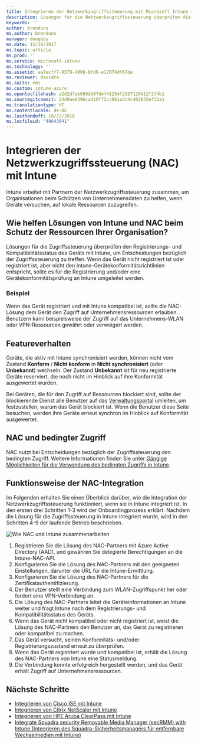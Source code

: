 ```yaml
---
title: Integrieren der Netzwerkzugriffssteuerung mit Microsoft Intune – Azure | Microsoft-Dokumentation
description: Lösungen für die Netzwerkzugriffssteuerung überprüfen die Registrierung und Konformität von Geräten mit Intune. Die Netzwerkzugriffssteuerung umfasst bestimmte Verhalten und arbeitet mit dem bedingten Zugriff zusammen. Weitere Informationen finden Sie in den Integrationsschritten und unter der Liste mit Partnerlösungen.
keywords: ''
author: brenduns
ms.author: brenduns
manager: dougeby
ms.date: 12/18/2017
ms.topic: article
ms.prod: ''
ms.service: microsoft-intune
ms.technology: ''
ms.assetid: aa7ecff7-8579-4009-8fd6-e17074df67de
ms.reviewer: davidra
ms.suite: ems
ms.custom: intune-azure
ms.openlocfilehash: a2d2d7eb609db07d4f41254f2937120412f2f4b1
ms.sourcegitcommit: 24d9ae0396ca410f72cc061a3c4c402835ef32a1
ms.translationtype: HT
ms.contentlocale: de-DE
ms.lasthandoff: 10/22/2018
ms.locfileid: "49643041"
---
```

# <a name="network-access-control-nac-integration-with-intune"></a>Integrieren der Netzwerkzugriffssteuerung (NAC) mit Intune

Intune arbeitet mit Partnern der Netzwerkzugriffssteuerung zusammen, um Organisationen beim Schützen von Unternehmensdaten zu helfen, wenn Geräte versuchen, auf lokale Ressourcen zuzugreifen.

## <a name="how-do-intune-and-nac-solutions-help-protect-your-organization-resources"></a>Wie helfen Lösungen von Intune und NAC beim Schutz der Ressourcen Ihrer Organisation?

Lösungen für die Zugriffssteuerung überprüfen den Registrierungs- und Kompatibilitätsstatus des Geräts mit Intune, um Entscheidungen bezüglich der Zugriffssteuerung zu treffen. Wenn das Gerät nicht registriert ist oder registriert ist, aber nicht den Intune-Gerätekonformitätsrichtlinien entspricht, sollte es für die Registrierung und/oder eine Gerätekonformitätsprüfung an Intune umgeleitet werden.

### <a name="example"></a>Beispiel

Wenn das Gerät registriert und mit Intune kompatibel ist, sollte die NAC-Lösung dem Gerät den Zugriff auf Unternehmensressourcen erlauben. Benutzern kann beispielsweise der Zugriff auf das Unternehmens-WLAN oder VPN-Ressourcen gewährt oder verweigert werden.

## <a name="feature-behaviors"></a>Featureverhalten

Geräte, die aktiv mit Intune synchronisiert werden, können nicht vom Zustand **Konform** / **Nicht konform** in **Nicht synchronisiert** (oder **Unbekannt**) wechseln. Der Zustand **Unbekannt** ist für neu registrierte Geräte reserviert, die noch nicht im Hinblick auf ihre Konformität ausgewertet wurden.

Bei Geräten, die für den Zugriff auf Ressourcen blockiert sind, sollte der blockierende Dienst alle Benutzer auf das [Verwaltungsportal](https://portal.manage.microsoft.com) umleiten, um festzustellen, warum das Gerät blockiert ist.  Wenn die Benutzer diese Seite besuchen, werden ihre Geräte erneut synchron im Hinblick auf Konformität ausgewertet.

## <a name="nac-and-conditional-access"></a>NAC und bedingter Zugriff

NAC nutzt bei Entscheidungen bezüglich der Zugriffssteuerung den bedingten Zugriff. Weitere Informationen finden Sie unter [Gängige Möglichkeiten für die Verwendung des bedingten Zugriffs in Intune](conditional-access-intune-common-ways-use.md).

## <a name="how-the-nac-integration-works"></a>Funktionsweise der NAC-Integration

Im Folgenden erhalten Sie einen Überblick darüber, wie die Integration der Netzwerkzugriffssteuerung funktioniert, wenn sie in Intune integriert ist. In den ersten drei Schritten 1-3 wird der Onboardingprozess erklärt. Nachdem die Lösung für die Zugriffssteuerung in Intune integriert wurde, wird in den Schritten 4-9 der laufende Betrieb beschrieben.

![Wie NAC und Intune zusammenarbeiten](./media/ca-intune-common-ways-2.png)

1. Registrieren Sie die Lösung des NAC-Partners mit Azure Active Directory (AAD), und gewähren Sie delegierte Berechtigungen an die Intune-NAC-API.
2. Konfigurieren Sie die Lösung des NAC-Partners mit den geeigneten Einstellungen, darunter die URL für die Intune-Ermittlung.
3. Konfigurieren Sie die Lösung des NAC-Partners für die Zertifikatauthentifizierung.
4. Der Benutzer stellt eine Verbindung zum WLAN-Zugriffspunkt her oder fordert eine VPN-Verbindung an.
5. Die Lösung des NAC-Partners leitet die Geräteinformationen an Intune weiter und fragt Intune nach dem Registrierungs- und Kompatibilitätsstatus des Geräts.
6. Wenn das Gerät nicht kompatibel oder nicht registriert ist, weist die Lösung des NAC-Partners den Benutzer an, das Gerät zu registrieren oder kompatibel zu machen.
7. Das Gerät versucht, seinen Konformitäts- und/oder Registrierungszustand erneut zu überprüfen.
8. Wenn das Gerät registriert wurde und kompatibel ist, erhält die Lösung des NAC-Partners von Intune eine Statusmeldung.
9. Die Verbindung konnte erfolgreich hergestellt werden, und das Gerät erhält Zugriff auf Unternehmensressourcen.

## <a name="next-steps"></a>Nächste Schritte

- [Integrieren von Cisco ISE mit Intune](http://www.cisco.com/c/en/us/td/docs/security/ise/2-1/admin_guide/b_ise_admin_guide_21/b_ise_admin_guide_20_chapter_01000.html)
- [Integrieren von Citrix NetScaler mit Intune](http://docs.citrix.com/en-us/netscaler-gateway/12/microsoft-intune-integration/configuring-network-access-control-device-check-for-netscaler-gateway-virtual-server-for-single-factor-authentication-deployment.html)
- [Integrieren von HPE Aruba ClearPass mit Intune](https://support.arubanetworks.com/Documentation/tabid/77/DMXModule/512/Command/Core_Download/Default.aspx?EntryId=23757)
- [Integrate Squadra security Removable Media Manager (secRMM) with Intune (Integrieren des Squadra-Sicherheitsmanagers für entfernbare Wechselmedien mit Intune)](http://www.squadratechnologies.com/StaticContent/ProductDownload/secRMM/9.9.0.0/secRMMIntuneAccessControlSetupGuide.pdf)